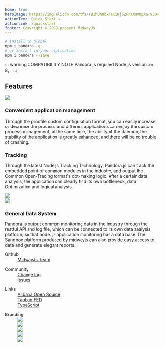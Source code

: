 ```yaml
---
home: true
heroImage: https://img.alicdn.com/tfs/TB1hUh8bxYaK1RjSZFnXXa80pXa-950-700.png
actionText: Quick Start →
actionLink: /quickstart
footer: Copyright © 2018-present MidwayJs
---
```


```bash
# install to global
npm i pandora -g
# or install in your application
npm i pandora --save
```

::: warning COMPATIBILITY NOTE
Pandora.js required Node.js version >= 8。
:::

<div class="feats">
  <h2>Features</h2>
  <div class="item">
    <div class="col img">
      <img src="https://img.alicdn.com/tfs/TB1H2xWbCzqK1RjSZFjXXblCFXa-1201-965.png" />
    </div>
    <div class="col">
      <h3>Convenient application management</h3>
      <p>Through the procfile custom configuration format, you can easily increase or decrease the process, and different applications can enjoy the custom process management, at the same time, the ability of the daemon, the stability of the application is greatly enhanced, and there will be no trouble of crashing.</p>
    </div>
  </div>
  <div class="item">
    <div class="col">
      <h3>Tracking</h3>
      <p>Through the latest Node.js Tracking Technology, Pandora.js can track the embedded point of common modules in the industry, and output the Common Open-Tracing format's dot-making logic. After a certain data analysis, the application can clearly find its own bottleneck, data Optimization and logical analysis.</p>
    </div>
    <div class="col img">
      <img src="https://img.alicdn.com/tfs/TB17_lYbCzqK1RjSZFHXXb3CpXa-1128-817.png" />
    </div>
  </div>
  <div class="item">
    <div class="col img">
      <img src="https://img.alicdn.com/tfs/TB1Bl0YbpYqK1RjSZLeXXbXppXa-1212-924.png" />
    </div>
    <div class="col">
      <h3>General Data System</h3>
      <p>Pandora.js output common monitoring data in the industry through the restful API and log file, which can be connected to its own data analysis platform, so that node. js application monitoring has a data base. The Sandbox platform produced by midwayjs can also provide easy access to data and generate elegant reports.</p>
    </div>
  </div>
</div>
<div class="footer-container">
  <div class="col">
    <dl>
      <dt>Github</dt>
      <dd><a href="https://github.com/midwayjs" target="_blank">MidwayJs Team</a></dd>
    </dl>
  </div>
  <div class="col">
    <dl>
      <dt>Community</dt>
      <dd><a href="https://github.com/midwayjs/pandora/releases" target="_blank">Change log</a></dd>
      <dd><a href="https://github.com/midwayjs/pandora/issues" target="_blank">Issues</a></dd>
    </dl>
  </div>
  <div class="col">
    <dl>
      <dt>Links</dt>
      <dd><a href="http://opensource.alibaba.com/" target="_blank">Alibaba Open Source</a></dd>
      <dd><a href="http://taobaofed.org/" target="_blank">Taobao FED</a></dd>
      <dd><a href="http://www.typescriptlang.org/" target="_blank">TypeScript</a></dd>
    </dl>
  </div>
  <div class="col right">
    <dl>
      <dt>Branding</dt>
      <dd><a href="https://github.com/midwayjs" target="_blank"><img src="https://img.alicdn.com/tfs/TB16bxlbAPoK1RjSZKbXXX1IXXa-60-60.png"></a></dd>
      <dd><a href="https://zhuanlan.zhihu.com/midwayjs" target="_blank"><img src="https://img.alicdn.com/tfs/TB1a.pvbpzqK1RjSZFvXXcB7VXa-60-60.png"></a></dd>
      <dd><a href="https://github.com/midwayjs/pandora" target="_blank"><img src="https://img.alicdn.com/tfs/TB1.v4hbrPpK1RjSZFFXXa5PpXa-60-60.png"></a></dd>
      <dd><a href="https://github.com/midwayjs/midway" target="_blank"><img src="https://img.alicdn.com/tfs/TB1IgdubpzqK1RjSZFCXXbbxVXa-60-60.png"></a></dd>
      <dd><a href="https://github.com/midwayjs/sandbox" target="_blank"><img src="https://img.alicdn.com/tfs/TB1kIXybAvoK1RjSZFwXXciCFXa-60-60.png"></a></dd>
    </dl>
  </div>
</div>
